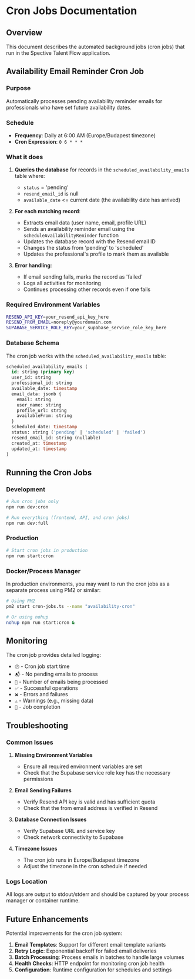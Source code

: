 # Cron Jobs Documentation

## Overview

This document describes the automated background jobs (cron jobs) that run in the Spective Talent Flow application.

## Availability Email Reminder Cron Job

### Purpose
Automatically processes pending availability reminder emails for professionals who have set future availability dates.

### Schedule
- **Frequency**: Daily at 6:00 AM (Europe/Budapest timezone)
- **Cron Expression**: `0 6 * * *`

### What it does

1. **Queries the database** for records in the `scheduled_availability_emails` table where:
   - `status` = 'pending'
   - `resend_email_id` is null
   - `available_date` <= current date (the availability date has arrived)

2. **For each matching record**:
   - Extracts email data (user name, email, profile URL)
   - Sends an availability reminder email using the `scheduleAvailabilityReminder` function
   - Updates the database record with the Resend email ID
   - Changes the status from 'pending' to 'scheduled'
   - Updates the professional's profile to mark them as available

3. **Error handling**:
   - If email sending fails, marks the record as 'failed'
   - Logs all activities for monitoring
   - Continues processing other records even if one fails

### Required Environment Variables

```bash
RESEND_API_KEY=your_resend_api_key_here
RESEND_FROM_EMAIL=noreply@yourdomain.com
SUPABASE_SERVICE_ROLE_KEY=your_supabase_service_role_key_here
```

### Database Schema

The cron job works with the `scheduled_availability_emails` table:

```sql
scheduled_availability_emails (
  id: string (primary key)
  user_id: string
  professional_id: string
  available_date: timestamp
  email_data: jsonb {
    email: string
    user_name: string
    profile_url: string
    availableFrom: string
  }
  scheduled_date: timestamp
  status: string ('pending' | 'scheduled' | 'failed')
  resend_email_id: string (nullable)
  created_at: timestamp
  updated_at: timestamp
)
```

## Running the Cron Jobs

### Development
```bash
# Run cron jobs only
npm run dev:cron

# Run everything (frontend, API, and cron jobs)
npm run dev:full
```

### Production
```bash
# Start cron jobs in production
npm run start:cron
```

### Docker/Process Manager
In production environments, you may want to run the cron jobs as a separate process using PM2 or similar:

```bash
# Using PM2
pm2 start cron-jobs.ts --name "availability-cron"

# Or using nohup
nohup npm run start:cron &
```

## Monitoring

The cron job provides detailed logging:

- `🕖` - Cron job start time
- `📬` - No pending emails to process
- `📧` - Number of emails being processed
- `✅` - Successful operations
- `❌` - Errors and failures
- `⚠️` - Warnings (e.g., missing data)
- `🎉` - Job completion

## Troubleshooting

### Common Issues

1. **Missing Environment Variables**
   - Ensure all required environment variables are set
   - Check that the Supabase service role key has the necessary permissions

2. **Email Sending Failures**
   - Verify Resend API key is valid and has sufficient quota
   - Check that the from email address is verified in Resend

3. **Database Connection Issues**
   - Verify Supabase URL and service key
   - Check network connectivity to Supabase

4. **Timezone Issues**
   - The cron job runs in Europe/Budapest timezone
   - Adjust the timezone in the cron schedule if needed

### Logs Location
All logs are output to stdout/stderr and should be captured by your process manager or container runtime.

## Future Enhancements

Potential improvements for the cron job system:

1. **Email Templates**: Support for different email template variants
2. **Retry Logic**: Exponential backoff for failed email deliveries
3. **Batch Processing**: Process emails in batches to handle large volumes
4. **Health Checks**: HTTP endpoint for monitoring cron job health
5. **Configuration**: Runtime configuration for schedules and settings
